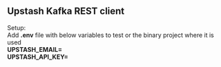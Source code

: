 ## Upstash Kafka REST client

Setup:<br/>
Add **.env** file with below variables to test or 
the binary project where it is used <br/>
**UPSTASH_EMAIL=** <br/>
**UPSTASH_API_KEY=** <br/>
